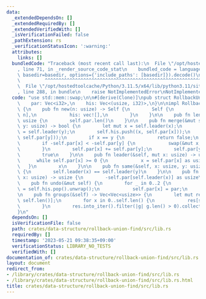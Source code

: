 ```yaml
---
data:
  _extendedDependsOn: []
  _extendedRequiredBy: []
  _extendedVerifiedWith: []
  _isVerificationFailed: false
  _pathExtension: rs
  _verificationStatusIcon: ':warning:'
  attributes:
    links: []
  bundledCode: "Traceback (most recent call last):\n  File \"/opt/hostedtoolcache/Python/3.11.5/x64/lib/python3.11/site-packages/onlinejudge_verify/documentation/build.py\"\
    , line 71, in _render_source_code_stat\n    bundled_code = language.bundle(stat.path,\
    \ basedir=basedir, options={'include_paths': [basedir]}).decode()\n          \
    \         ^^^^^^^^^^^^^^^^^^^^^^^^^^^^^^^^^^^^^^^^^^^^^^^^^^^^^^^^^^^^^^^^^^^^^^^^^^^^^^^^^\n\
    \  File \"/opt/hostedtoolcache/Python/3.11.5/x64/lib/python3.11/site-packages/onlinejudge_verify/languages/rust.py\"\
    , line 288, in bundle\n    raise NotImplementedError\nNotImplementedError\n"
  code: "use std::mem::swap;\n\n#[derive(Clone)]\npub struct RollbackUnionFind {\n\
    \    par: Vec<i32>,\n    his: Vec<(usize, i32)>,\n}\n\nimpl RollbackUnionFind\
    \ {\n    pub fn new(n: usize) -> Self {\n        Self {\n            par: vec![-1;\
    \ n],\n            his: vec![],\n        }\n    }\n\n    pub fn len(&self) ->\
    \ usize {\n        self.par.len()\n    }\n\n    pub fn merge(&mut self, x: usize,\
    \ y: usize) -> bool {\n        let mut x = self.leader(x);\n        let mut y\
    \ = self.leader(y);\n        self.his.push((x, self.par[x]));\n        self.his.push((y,\
    \ self.par[y]));\n        if x == y {\n            return false;\n        }\n\
    \        if -self.par[x] < -self.par[y] {\n            swap(&mut x, &mut y);\n\
    \        }\n        self.par[x] += self.par[y];\n        self.par[y] = x as i32;\n\
    \        true\n    }\n\n    pub fn leader(&self, mut x: usize) -> usize {\n  \
    \      while self.par[x] >= 0 {\n            x = self.par[x] as usize;\n     \
    \   }\n        x\n    }\n\n    pub fn same(&self, x: usize, y: usize) -> bool\
    \ {\n        self.leader(x) == self.leader(y)\n    }\n\n    pub fn size(&self,\
    \ x: usize) -> usize {\n        -self.par[self.leader(x)] as usize\n    }\n\n\
    \    pub fn undo(&mut self) {\n        for _ in 0..2 {\n            let (x, par)\
    \ = self.his.pop().unwrap();\n            self.par[x] = par;\n        }\n    }\n\
    \n    pub fn groups(&self) -> Vec<Vec<usize>> {\n        let mut res = vec![vec![];\
    \ self.len()];\n        for x in 0..self.len() {\n            res[self.leader(x)].push(x);\n\
    \        }\n        res.into_iter().filter(|g| g.len() > 0).collect()\n    }\n\
    }\n"
  dependsOn: []
  isVerificationFile: false
  path: crates/data-structure/rollback-union-find/src/lib.rs
  requiredBy: []
  timestamp: '2023-05-21 09:38:35+09:00'
  verificationStatus: LIBRARY_NO_TESTS
  verifiedWith: []
documentation_of: crates/data-structure/rollback-union-find/src/lib.rs
layout: document
redirect_from:
- /library/crates/data-structure/rollback-union-find/src/lib.rs
- /library/crates/data-structure/rollback-union-find/src/lib.rs.html
title: crates/data-structure/rollback-union-find/src/lib.rs
---
```


